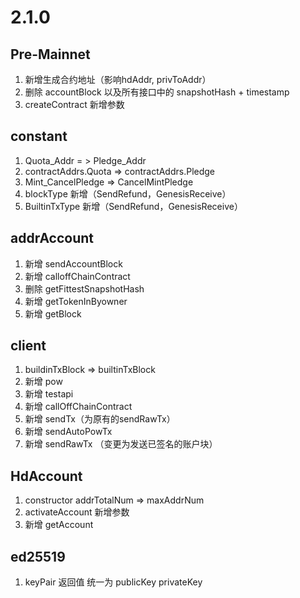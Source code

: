 # 2.1.0

## Pre-Mainnet
1. 新增生成合约地址（影响hdAddr, privToAddr）
2. 删除 accountBlock 以及所有接口中的 snapshotHash + timestamp
3. createContract 新增参数

## constant
1. Quota_Addr = > Pledge_Addr
2. contractAddrs.Quota => contractAddrs.Pledge
3. Mint_CancelPledge => CancelMintPledge
4. blockType 新增（SendRefund，GenesisReceive）
5. BuiltinTxType 新增（SendRefund，GenesisReceive）

## addrAccount
1. 新增 sendAccountBlock 
2. 新增 calloffChainContract
3. 删除 getFittestSnapshotHash
4. 新增 getTokenInByowner
5. 新增 getBlock

## client
1. buildinTxBlock => builtinTxBlock
2. 新增 pow
3. 新增 testapi
4. 新增 callOffChainContract
5. 新增 sendTx（为原有的sendRawTx）
6. 新增 sendAutoPowTx
7. 新增 sendRawTx （变更为发送已签名的账户块）

## HdAccount
1. constructor addrTotalNum  => maxAddrNum
2. activateAccount 新增参数
3. 新增 getAccount

## ed25519
1. keyPair 返回值 统一为 publicKey privateKey
